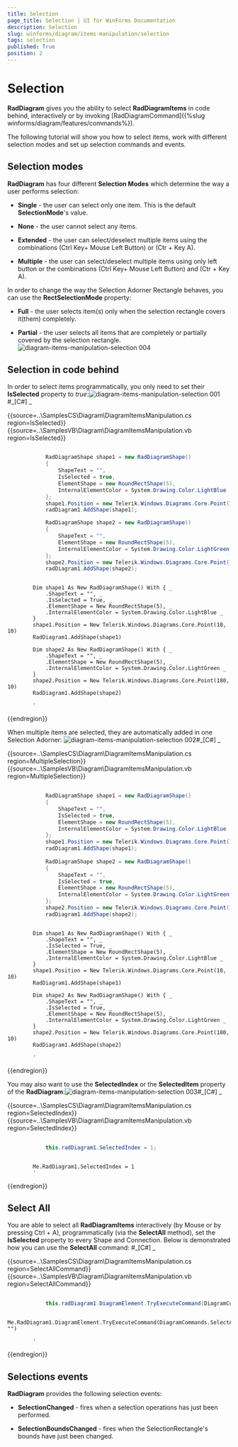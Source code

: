 ```yaml
---
title: Selection
page_title: Selection | UI for WinForms Documentation
description: Selection
slug: winforms/diagram/items-manipulation/selection
tags: selection
published: True
position: 2
---
```


# Selection



__RadDiagram__ gives you the ability to select __RadDiagramItems__ in code behind,
        interactively or by invoking [RadDiagramCommand]({%slug winforms/diagram/features/commands%}).

The following tutorial will show you how to select items, work with different selection modes and set up selection commands and events.

## Selection modes

__RadDiagram__ has four different __Selection Modes__ which determine the way a user performs selection:

* __Single__ - the user can select only one item. This is the default __SelectionMode__'s value.
            

* __None__ - the user cannot select any items.
            

* __Extended__ - the user can select/deselect multiple items using the combinations (Ctrl Key+ Mouse Left Button) 
              or (Ctr + Key A). 
            

* __Multiple__ - the user can select/deselect multiple items using only left button or the combinations
              (Ctrl Key+ Mouse Left Button) and (Ctr + Key A).
            

In order to change the way the Selection Adorner Rectangle behaves, you can use the __RectSelectionMode__ property:

* __Full__ - the user selects item(s) only when the selection rectangle covers it(them) completely.
            

* __Partial__ - the user selects all items that are completely or partially covered by the selection rectangle.
            ![diagram-items-manipulation-selection 004](images/diagram-items-manipulation-selection004.gif)

## Selection in code behind

In order to select items programmatically, you only need to set their __IsSelected__ property to
        *true*:![diagram-items-manipulation-selection 001](images/diagram-items-manipulation-selection001.png)#_[C#] _

	



{{source=..\SamplesCS\Diagram\DiagramItemsManipulation.cs region=IsSelected}} 
{{source=..\SamplesVB\Diagram\DiagramItemsManipulation.vb region=IsSelected}} 

````C#

            RadDiagramShape shape1 = new RadDiagramShape()
            {
                ShapeText = "",
                IsSelected = true,
                ElementShape = new RoundRectShape(5),
                InternalElementColor = System.Drawing.Color.LightBlue
            };
            shape1.Position = new Telerik.Windows.Diagrams.Core.Point(10, 10);
            radDiagram1.AddShape(shape1);

            RadDiagramShape shape2 = new RadDiagramShape()
            {
                ShapeText = "",
                ElementShape = new RoundRectShape(5),
                InternalElementColor = System.Drawing.Color.LightGreen
            };
            shape2.Position = new Telerik.Windows.Diagrams.Core.Point(180, 10);
            radDiagram1.AddShape(shape2);
````
````VB.NET

        Dim shape1 As New RadDiagramShape() With { _
            .ShapeText = "", _
            .IsSelected = True, _
            .ElementShape = New RoundRectShape(5), _
            .InternalElementColor = System.Drawing.Color.LightBlue _
        }
        shape1.Position = New Telerik.Windows.Diagrams.Core.Point(10, 10)
        RadDiagram1.AddShape(shape1)

        Dim shape2 As New RadDiagramShape() With { _
            .ShapeText = "", _
            .ElementShape = New RoundRectShape(5), _
            .InternalElementColor = System.Drawing.Color.LightGreen _
        }
        shape2.Position = New Telerik.Windows.Diagrams.Core.Point(180, 10)
        RadDiagram1.AddShape(shape2)

        '
````

{{endregion}} 




When multiple items are selected, they are automatically added in one Selection Adorner: 
        ![diagram-items-manipulation-selection 002](images/diagram-items-manipulation-selection002.png)#_[C#] _

	



{{source=..\SamplesCS\Diagram\DiagramItemsManipulation.cs region=MultipleSelection}} 
{{source=..\SamplesVB\Diagram\DiagramItemsManipulation.vb region=MultipleSelection}} 

````C#
                
            RadDiagramShape shape1 = new RadDiagramShape()
            {
                ShapeText = "",
                IsSelected = true,
                ElementShape = new RoundRectShape(5),
                InternalElementColor = System.Drawing.Color.LightBlue
            };
            shape1.Position = new Telerik.Windows.Diagrams.Core.Point(10, 10);
            radDiagram1.AddShape(shape1);
                
            RadDiagramShape shape2 = new RadDiagramShape()
            {
                ShapeText = "",
                IsSelected = true,
                ElementShape = new RoundRectShape(5),
                InternalElementColor = System.Drawing.Color.LightGreen
            };
            shape2.Position = new Telerik.Windows.Diagrams.Core.Point(180, 10);
            radDiagram1.AddShape(shape2);
````
````VB.NET

        Dim shape1 As New RadDiagramShape() With { _
            .ShapeText = "", _
            .IsSelected = True, _
            .ElementShape = New RoundRectShape(5), _
            .InternalElementColor = System.Drawing.Color.LightBlue _
        }
        shape1.Position = New Telerik.Windows.Diagrams.Core.Point(10, 10)
        RadDiagram1.AddShape(shape1)

        Dim shape2 As New RadDiagramShape() With { _
            .ShapeText = "", _
            .IsSelected = True, _
            .ElementShape = New RoundRectShape(5), _
            .InternalElementColor = System.Drawing.Color.LightGreen _
        }
        shape2.Position = New Telerik.Windows.Diagrams.Core.Point(180, 10)
        RadDiagram1.AddShape(shape2)

        '
````

{{endregion}} 




You may also want to use the __SelectedIndex__ or the __SelectedItem__ property
        of the __RadDiagram__:![diagram-items-manipulation-selection 003](images/diagram-items-manipulation-selection003.png)#_[C#] _

	



{{source=..\SamplesCS\Diagram\DiagramItemsManipulation.cs region=SelectedIndex}} 
{{source=..\SamplesVB\Diagram\DiagramItemsManipulation.vb region=SelectedIndex}} 

````C#
            
            this.radDiagram1.SelectedIndex = 1;
````
````VB.NET

        Me.RadDiagram1.SelectedIndex = 1
        '
````

{{endregion}} 




## Select All

You are able to select all __RadDiagramItems__ interactively (by Mouse or by pressing Ctrl + A),
          programmatically (via the __SelectAll__ method), set the __IsSelected__ property 
          to every Shape and Connection. Below is demonstrated how you can use the __SelectAll__ command:
        #_[C#] _

	



{{source=..\SamplesCS\Diagram\DiagramItemsManipulation.cs region=SelectAllCommand}} 
{{source=..\SamplesVB\Diagram\DiagramItemsManipulation.vb region=SelectAllCommand}} 

````C#
        
            this.radDiagram1.DiagramElement.TryExecuteCommand(DiagramCommands.SelectAll, "");
````
````VB.NET
        Me.RadDiagram1.DiagramElement.TryExecuteCommand(DiagramCommands.SelectAll, "")

        '
````

{{endregion}} 




## Selections events

__RadDiagram__ provides the following selection events:
        

* __SelectionChanged__ - fires when a selection operations has just been performed.
            

* __SelectionBoundsChanged__ - fires when the SelectionRectangle's bounds have just been changed.
            
